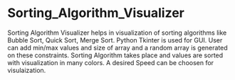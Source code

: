 # Sorting_Algorithm_Visualizer
Sorting Algorithm Visualizer helps in visualization of sorting algorithms like Bubble Sort, Quick Sort, Merge Sort.
Python Tkinter is used for GUI.
User can add min/max values and size of array and a random array is generated on these constraints.
Sorting Algorithm takes place and values are sorted with visualization in many colors.
A desired Speed can be choosen for visulaization.
